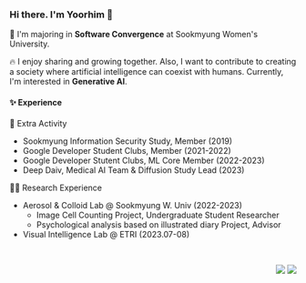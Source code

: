 ### Hi there. I'm Yoorhim 👋   
🏫 I'm majoring in <strong>Software Convergence</strong> at Sookmyung Women's University.     

🔥 I enjoy sharing and growing together. Also, I want to contribute to creating a society where artificial intelligence can coexist with humans. Currently, I'm interested in <Strong>Generative AI</strong>.   

#### ✨ Experience    
🤹 Extra Activity    
- Sookmyung Information Security Study, Member (2019)    
- Google Developer Student Clubs, Member (2021-2022)    
- Google Developer Stutent Clubs, ML Core Member (2022-2023)    
- Deep Daiv, Medical AI Team & Diffusion Study Lead (2023)    

🧑‍💻 Research Experience   

- Aerosol & Colloid Lab @ Sookmyung W. Univ (2022-2023)     
  - Image Cell Counting Project, Undergraduate Student Researcher   
  - Psychological analysis based on illustrated diary Project, Advisor   
- Visual Intelligence Lab @ ETRI (2023.07-08)   
<br>
<p align="right">
  <a href="mailto:yourmejo@gmail.ac.kr"><img src="https://img.shields.io/badge/Gmail-d14836?style=flat-square&logo=Gmail&logoColor=white&link=viliketh1s98@naver.com"/></a>
  <a href="https://hits.seeyoufarm.com"><img src="https://hits.seeyoufarm.com/api/count/incr/badge.svg?url=https%3A%2F%2Fgithub.com%2Fofzlo&count_bg=%23000000&title_bg=%23000000&icon=github.svg&icon_color=%23E7E7E7&title=Github&edge_flat=false"/></a>
</p>

